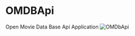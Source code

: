 # OMDBApi
Open Movie Data Base Api Application
![OMDbApi](https://user-images.githubusercontent.com/121872026/213923975-dbd599b4-8eed-41ee-97bb-29e74e887d4f.gif)
